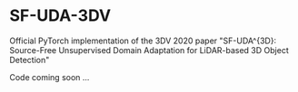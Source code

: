 # SF-UDA-3DV
Official PyTorch implementation of the 3DV 2020 paper "SF-UDA^{3D}: Source-Free Unsupervised Domain Adaptation for LiDAR-based 3D Object Detection"

Code coming soon ...
